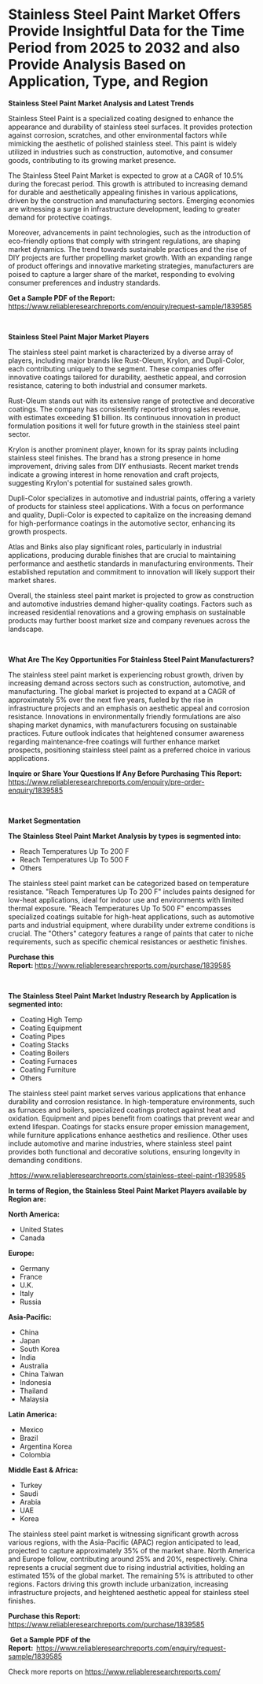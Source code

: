 <p><h1>Stainless Steel Paint Market Offers Provide Insightful Data for the Time Period from 2025 to 2032 and also Provide Analysis Based on Application, Type, and Region</h1></p><p><strong>Stainless Steel Paint Market Analysis and Latest Trends</strong></p>
<p><p>Stainless Steel Paint is a specialized coating designed to enhance the appearance and durability of stainless steel surfaces. It provides protection against corrosion, scratches, and other environmental factors while mimicking the aesthetic of polished stainless steel. This paint is widely utilized in industries such as construction, automotive, and consumer goods, contributing to its growing market presence.</p><p>The Stainless Steel Paint Market is expected to grow at a CAGR of 10.5% during the forecast period. This growth is attributed to increasing demand for durable and aesthetically appealing finishes in various applications, driven by the construction and manufacturing sectors. Emerging economies are witnessing a surge in infrastructure development, leading to greater demand for protective coatings.</p><p>Moreover, advancements in paint technologies, such as the introduction of eco-friendly options that comply with stringent regulations, are shaping market dynamics. The trend towards sustainable practices and the rise of DIY projects are further propelling market growth. With an expanding range of product offerings and innovative marketing strategies, manufacturers are poised to capture a larger share of the market, responding to evolving consumer preferences and industry standards.</p></p>
<p><strong>Get a Sample PDF of the Report:&nbsp;</strong> <a href="https://www.reliableresearchreports.com/enquiry/request-sample/1839585?utm_campaign=3446&utm_medium=2&utm_source=Github&utm_content=ia&utm_term=01042025&utm_id=stainless-steel-paint">https://www.reliableresearchreports.com/enquiry/request-sample/1839585</a></p>
<p>&nbsp;</p>
<p><strong>Stainless Steel Paint Major Market Players</strong></p>
<p><p>The stainless steel paint market is characterized by a diverse array of players, including major brands like Rust-Oleum, Krylon, and Dupli-Color, each contributing uniquely to the segment. These companies offer innovative coatings tailored for durability, aesthetic appeal, and corrosion resistance, catering to both industrial and consumer markets.</p><p>Rust-Oleum stands out with its extensive range of protective and decorative coatings. The company has consistently reported strong sales revenue, with estimates exceeding $1 billion. Its continuous innovation in product formulation positions it well for future growth in the stainless steel paint sector.</p><p>Krylon is another prominent player, known for its spray paints including stainless steel finishes. The brand has a strong presence in home improvement, driving sales from DIY enthusiasts. Recent market trends indicate a growing interest in home renovation and craft projects, suggesting Krylon's potential for sustained sales growth.</p><p>Dupli-Color specializes in automotive and industrial paints, offering a variety of products for stainless steel applications. With a focus on performance and quality, Dupli-Color is expected to capitalize on the increasing demand for high-performance coatings in the automotive sector, enhancing its growth prospects.</p><p>Atlas and Binks also play significant roles, particularly in industrial applications, producing durable finishes that are crucial to maintaining performance and aesthetic standards in manufacturing environments. Their established reputation and commitment to innovation will likely support their market shares.</p><p>Overall, the stainless steel paint market is projected to grow as construction and automotive industries demand higher-quality coatings. Factors such as increased residential renovations and a growing emphasis on sustainable products may further boost market size and company revenues across the landscape.</p></p>
<p>&nbsp;</p>
<p><strong>What Are The Key Opportunities For Stainless Steel Paint Manufacturers?</strong></p>
<p><p>The stainless steel paint market is experiencing robust growth, driven by increasing demand across sectors such as construction, automotive, and manufacturing. The global market is projected to expand at a CAGR of approximately 5% over the next five years, fueled by the rise in infrastructure projects and an emphasis on aesthetic appeal and corrosion resistance. Innovations in environmentally friendly formulations are also shaping market dynamics, with manufacturers focusing on sustainable practices. Future outlook indicates that heightened consumer awareness regarding maintenance-free coatings will further enhance market prospects, positioning stainless steel paint as a preferred choice in various applications.</p></p>
<p><strong>Inquire or Share Your Questions If Any Before Purchasing This Report:</strong> <a href="https://www.reliableresearchreports.com/enquiry/pre-order-enquiry/1839585?utm_campaign=3446&utm_medium=2&utm_source=Github&utm_content=ia&utm_term=01042025&utm_id=stainless-steel-paint">https://www.reliableresearchreports.com/enquiry/pre-order-enquiry/1839585</a></p>
<p>&nbsp;</p>
<p><strong>Market Segmentation</strong></p>
<p><strong>The Stainless Steel Paint Market Analysis by types is segmented into:</strong></p>
<p><ul><li>Reach Temperatures Up To 200 F</li><li>Reach Temperatures Up To 500 F</li><li>Others</li></ul></p>
<p><p>The stainless steel paint market can be categorized based on temperature resistance. "Reach Temperatures Up To 200 F" includes paints designed for low-heat applications, ideal for indoor use and environments with limited thermal exposure. "Reach Temperatures Up To 500 F" encompasses specialized coatings suitable for high-heat applications, such as automotive parts and industrial equipment, where durability under extreme conditions is crucial. The "Others" category features a range of paints that cater to niche requirements, such as specific chemical resistances or aesthetic finishes.</p></p>
<p><strong>Purchase this Report:&nbsp;</strong><a href="https://www.reliableresearchreports.com/purchase/1839585?utm_campaign=3446&utm_medium=2&utm_source=Github&utm_content=ia&utm_term=01042025&utm_id=stainless-steel-paint">https://www.reliableresearchreports.com/purchase/1839585</a></p>
<p>&nbsp;</p>
<p><strong>The Stainless Steel Paint Market Industry Research by Application is segmented into:</strong></p>
<p><ul><li>Coating High Temp</li><li>Coating Equipment</li><li>Coating Pipes</li><li>Coating Stacks</li><li>Coating Boilers</li><li>Coating Furnaces</li><li>Coating Furniture</li><li>Others</li></ul></p>
<p><p>The stainless steel paint market serves various applications that enhance durability and corrosion resistance. In high-temperature environments, such as furnaces and boilers, specialized coatings protect against heat and oxidation. Equipment and pipes benefit from coatings that prevent wear and extend lifespan. Coatings for stacks ensure proper emission management, while furniture applications enhance aesthetics and resilience. Other uses include automotive and marine industries, where stainless steel paint provides both functional and decorative solutions, ensuring longevity in demanding conditions.</p></p>
<p><a href="https://www.reliableresearchreports.com/stainless-steel-paint-r1839585?utm_campaign=3446&utm_medium=2&utm_source=Github&utm_content=ia&utm_term=01042025&utm_id=stainless-steel-paint">&nbsp;https://www.reliableresearchreports.com/stainless-steel-paint-r1839585</a></p>
<p><strong>In terms of Region, the Stainless Steel Paint Market Players available by Region are:</strong></p>
<p>
    <p> <strong> North America: </strong>
        <ul>
            <li>United States</li>
            <li>Canada</li>
        </ul>
        </p> 
    <p> <strong> Europe: </strong>
        <ul>
            <li>Germany</li>
            <li>France</li>
            <li>U.K.</li>
            <li>Italy</li>
            <li>Russia</li>
        </ul>
        </p> 
    <p> <strong> Asia-Pacific: </strong>
        <ul>
            <li>China</li>
            <li>Japan</li>
            <li>South Korea</li>
            <li>India</li>
            <li>Australia</li>
            <li>China Taiwan</li>
            <li>Indonesia</li>
            <li>Thailand</li>
            <li>Malaysia</li>
        </ul>
        </p> 
    <p> <strong> Latin America: </strong>
        <ul>
            <li>Mexico</li>
            <li>Brazil</li>
            <li>Argentina Korea</li>
            <li>Colombia</li>
        </ul>
        </p> 
    <p> <strong> Middle East & Africa: </strong>
        <ul>
            <li>Turkey</li>
            <li>Saudi</li>
            <li>Arabia</li>
            <li>UAE</li>
            <li>Korea</li>
        </ul>
    </p>
    </p>
<p><p>The stainless steel paint market is witnessing significant growth across various regions, with the Asia-Pacific (APAC) region anticipated to lead, projected to capture approximately 35% of the market share. North America and Europe follow, contributing around 25% and 20%, respectively. China represents a crucial segment due to rising industrial activities, holding an estimated 15% of the global market. The remaining 5% is attributed to other regions. Factors driving this growth include urbanization, increasing infrastructure projects, and heightened aesthetic appeal for stainless steel finishes.</p></p>
<p><strong>Purchase this Report: </strong><a href="https://www.reliableresearchreports.com/purchase/1839585?utm_campaign=3446&utm_medium=2&utm_source=Github&utm_content=ia&utm_term=01042025&utm_id=stainless-steel-paint">https://www.reliableresearchreports.com/purchase/1839585</a></p>
<p>&nbsp;<strong>Get a Sample PDF of the Report:&nbsp;&nbsp;</strong><a href="https://www.reliableresearchreports.com/enquiry/request-sample/1839585?utm_campaign=3446&utm_medium=2&utm_source=Github&utm_content=ia&utm_term=01042025&utm_id=stainless-steel-paint">https://www.reliableresearchreports.com/enquiry/request-sample/1839585</a></p>
<p><strong></strong></p>
<p>Check more reports on <a href="https://www.reliableresearchreports.com/?utm_campaign=3446&utm_medium=2&utm_source=Github&utm_content=ia&utm_term=01042025&utm_id=stainless-steel-paint">https://www.reliableresearchreports.com/</a></p>